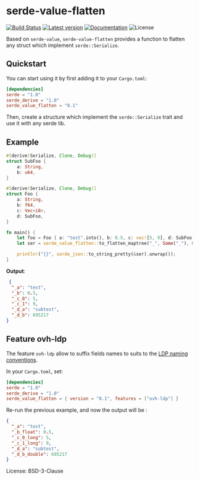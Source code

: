 # serde-value-flatten

[![Build Status](https://travis-ci.org/cdumay/rust-serde-value-flatten.svg?branch=master)](https://travis-ci.org/cdumay/rust-serde-value-flatten) 
[![Latest version](https://img.shields.io/crates/v/serde-value-flatten.svg)](https://crates.io/crates/serde-value-flatten)
[![Documentation](https://docs.rs/serde-value-flatten/badge.svg)](https://docs.rs/serde-value-flatten) 
![License](https://img.shields.io/crates/l/serde-value-flatten.svg)

Based on `serde-value`, `serde-value-flatten` provides a function to flatten any struct which
implement `serde::Serialize`.

## Quickstart

You can start using it by first adding it to your `Cargo.toml`:

```toml
[dependencies]
serde = "1.0"
serde_derive = "1.0"
serde_value_flatten = "0.1"
```

Then, create a structure which implement the `serde::Serialize` trait and use it with any
serde lib.

## Example

```rust
#[derive(Serialize, Clone, Debug)]
struct SubFoo {
    a: String,
    b: u64,
}

#[derive(Serialize, Clone, Debug)]
struct Foo {
    a: String,
    b: f64,
    c: Vec<i8>,
    d: SubFoo,
}

fn main() {
    let foo = Foo { a: "test".into(), b: 0.5, c: vec![5, 9], d: SubFoo { a: "subtest".into(), b: 695217 } };
    let ser = serde_value_flatten::to_flatten_maptree("_", Some("_"), &foo).unwrap();

    println!("{}", serde_json::to_string_pretty(&ser).unwrap());
}
```
**Output**:
```json
 {
  "_a": "test",
  "_b": 0.5,
  "_c_0": 5,
  "_c_1": 9,
  "_d_a": "subtest",
  "_d_b": 695217
}
```

## Feature ovh-ldp

The feature `ovh-ldp` allow to suffix fields names to suits to the [LDP naming conventions](https://docs.ovh.com/fr/logs-data-platform/field-naming-conventions/).

In your `Cargo.toml`, set:

```toml
[dependencies]
serde = "1.0"
serde_derive = "1.0"
serde_value_flatten = { version = "0.1", features = ["ovh-ldp"] }
```

Re-run the previous example, and now the output will be :

```json
{
  "_a": "test",
  "_b_float": 0.5,
  "_c_0_long": 5,
  "_c_1_long": 9,
  "_d_a": "subtest",
  "_d_b_double": 695217
}
```

License: BSD-3-Clause

